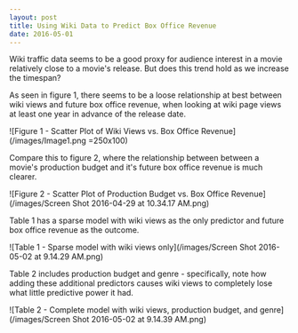 ```yaml
---
layout: post
title: Using Wiki Data to Predict Box Office Revenue
date: 2016-05-01
---
```


Wiki traffic data seems to be a good proxy for audience interest in a movie relatively close to a movie's release.  But does this trend hold as we increase the timespan?

As seen in figure 1, there seems to be a loose relationship at best between wiki views and future box office revenue, when looking at wiki page views at least one year in advance of the release date.

![Figure 1 - Scatter Plot of Wiki Views vs. Box Office Revenue](/images/Image1.png =250x100)

Compare this to figure 2, where the relationship between between a movie's production budget and it's future box office revenue is much clearer.

![Figure 2 - Scatter Plot of Production Budget vs. Box Office Revenue](/images/Screen Shot 2016-04-29 at 10.34.17 AM.png)

Table 1 has a sparse model with wiki views as the only predictor and future box office revenue as the outcome.  

![Table 1 - Sparse model with wiki views only](/images/Screen Shot 2016-05-02 at 9.14.29 AM.png)


Table 2 includes production budget and genre - specifically, note how adding these additional predictors causes wiki views to completely lose what little predictive power it had.

![Table 2 - Complete model with wiki views, production budget, and genre](/images/Screen Shot 2016-05-02 at 9.14.39 AM.png)


